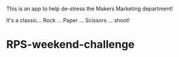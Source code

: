 This is an app to help de-stress the Makers Marketing department!

It's a classic... Rock ... Paper ... Scissors ... shoot!
# RPS-weekend-challenge
